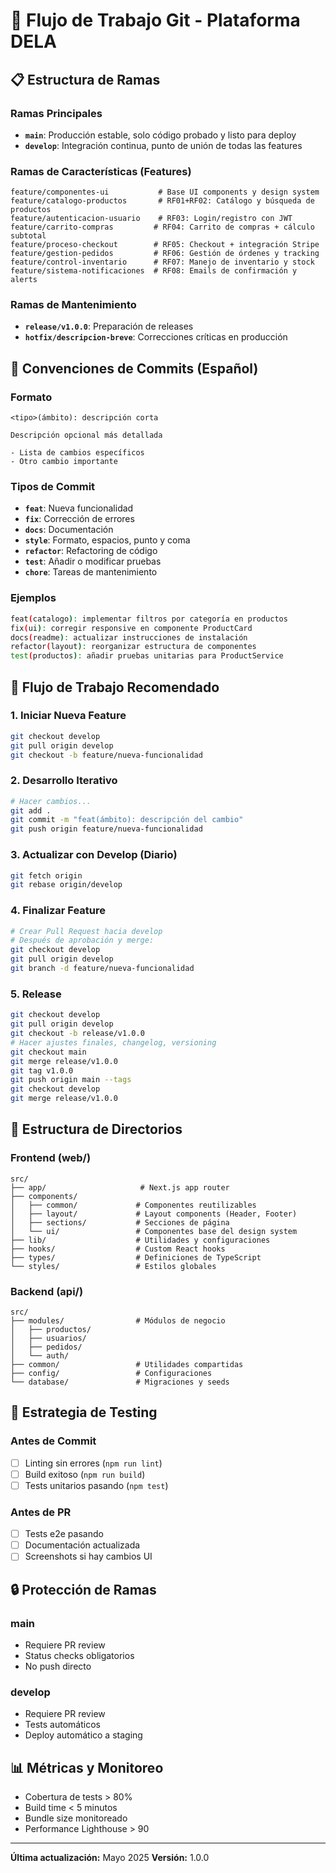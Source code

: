 # 🚀 Flujo de Trabajo Git - Plataforma DELA

## 📋 Estructura de Ramas

### Ramas Principales

- **`main`**: Producción estable, solo código probado y listo para deploy
- **`develop`**: Integración continua, punto de unión de todas las features

### Ramas de Características (Features)

```
feature/componentes-ui           # Base UI components y design system
feature/catalogo-productos       # RF01+RF02: Catálogo y búsqueda de productos
feature/autenticacion-usuario    # RF03: Login/registro con JWT
feature/carrito-compras         # RF04: Carrito de compras + cálculo subtotal
feature/proceso-checkout        # RF05: Checkout + integración Stripe
feature/gestion-pedidos         # RF06: Gestión de órdenes y tracking
feature/control-inventario      # RF07: Manejo de inventario y stock
feature/sistema-notificaciones  # RF08: Emails de confirmación y alerts
```

### Ramas de Mantenimiento

- **`release/v1.0.0`**: Preparación de releases
- **`hotfix/descripcion-breve`**: Correcciones críticas en producción

## 🎯 Convenciones de Commits (Español)

### Formato

```
<tipo>(ámbito): descripción corta

Descripción opcional más detallada

- Lista de cambios específicos
- Otro cambio importante
```

### Tipos de Commit

- **`feat`**: Nueva funcionalidad
- **`fix`**: Corrección de errores
- **`docs`**: Documentación
- **`style`**: Formato, espacios, punto y coma
- **`refactor`**: Refactoring de código
- **`test`**: Añadir o modificar pruebas
- **`chore`**: Tareas de mantenimiento

### Ejemplos

```bash
feat(catalogo): implementar filtros por categoría en productos
fix(ui): corregir responsive en componente ProductCard
docs(readme): actualizar instrucciones de instalación
refactor(layout): reorganizar estructura de componentes
test(productos): añadir pruebas unitarias para ProductService
```

## 🔄 Flujo de Trabajo Recomendado

### 1. Iniciar Nueva Feature

```bash
git checkout develop
git pull origin develop
git checkout -b feature/nueva-funcionalidad
```

### 2. Desarrollo Iterativo

```bash
# Hacer cambios...
git add .
git commit -m "feat(ámbito): descripción del cambio"
git push origin feature/nueva-funcionalidad
```

### 3. Actualizar con Develop (Diario)

```bash
git fetch origin
git rebase origin/develop
```

### 4. Finalizar Feature

```bash
# Crear Pull Request hacia develop
# Después de aprobación y merge:
git checkout develop
git pull origin develop
git branch -d feature/nueva-funcionalidad
```

### 5. Release

```bash
git checkout develop
git pull origin develop
git checkout -b release/v1.0.0
# Hacer ajustes finales, changelog, versioning
git checkout main
git merge release/v1.0.0
git tag v1.0.0
git push origin main --tags
git checkout develop
git merge release/v1.0.0
```

## 📁 Estructura de Directorios

### Frontend (web/)

```
src/
├── app/                     # Next.js app router
├── components/
│   ├── common/             # Componentes reutilizables
│   ├── layout/             # Layout components (Header, Footer)
│   ├── sections/           # Secciones de página
│   └── ui/                 # Componentes base del design system
├── lib/                    # Utilidades y configuraciones
├── hooks/                  # Custom React hooks
├── types/                  # Definiciones de TypeScript
└── styles/                 # Estilos globales
```

### Backend (api/)

```
src/
├── modules/                # Módulos de negocio
│   ├── productos/
│   ├── usuarios/
│   ├── pedidos/
│   └── auth/
├── common/                 # Utilidades compartidas
├── config/                 # Configuraciones
└── database/               # Migraciones y seeds
```

## 🧪 Estrategia de Testing

### Antes de Commit

- [ ] Linting sin errores (`npm run lint`)
- [ ] Build exitoso (`npm run build`)
- [ ] Tests unitarios pasando (`npm test`)

### Antes de PR

- [ ] Tests e2e pasando
- [ ] Documentación actualizada
- [ ] Screenshots si hay cambios UI

## 🔒 Protección de Ramas

### main

- Requiere PR review
- Status checks obligatorios
- No push directo

### develop

- Requiere PR review
- Tests automáticos
- Deploy automático a staging

## 📊 Métricas y Monitoreo

- Cobertura de tests > 80%
- Build time < 5 minutos
- Bundle size monitoreado
- Performance Lighthouse > 90

---

**Última actualización:** Mayo 2025
**Versión:** 1.0.0

